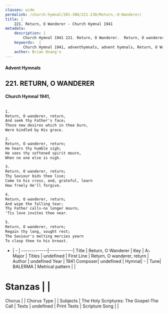 ```yaml
---
classes: wide
permalink: /church-hymnal/201-300/221-230/Return,-O-Wanderer/
title: |
    221. Return, O Wanderer - Church Hymnal 1941
metadata:
    description: |
        Church Hymnal 1941 221. Return, O Wanderer.  Return, O wanderer, return,  And seek thy Father's face;  Those new desires which in thee burn,  Were kindled by His grace.  
    keywords:  |
        Church Hymnal 1941, adventhymnals, advent hymnals, Return, O Wanderer, Return, O wanderer, return. 
    author: Brian Onang'o
---
```


#### Advent Hymnals
## 221. RETURN, O WANDERER
####  Church Hymnal 1941,

```txt

1.
Return, O wanderer, return, 
And seek thy Father's face; 
Those new desires which in thee burn, 
Were kindled by His grace. 

2.
Return, O wanderer, return; 
He hears thy humble sigh; 
He sees thy softened spirit mourn, 
When no one else is nigh. 

3.
Return, O wanderer, return; 
Thy Saviour bids thee live; 
Come to his cross, and, grateful, learn 
How freely He'll forgive. 

4.
Return, O wanderer, return; 
And wipe the falling tear; 
Thy Father calls-no longer mourn; 
'Tis love invites thee near. 

5.
Return, O wanderer, return; 
Regain thy long, sought rest; 
The Saviour's melting mercies yearn 
To clasp thee to his breast.


```

- |   -  |
-------------|------------|
Title | Return, O Wanderer |
Key | A♭ Major |
Titles | undefined |
First Line | Return, O wanderer, return |
Author | undefined
Year | 1941
Composer| undefined |
Hymnal|  - |
Tune| BALERMA |
Metrical pattern | |
# Stanzas |  |
Chorus |  |
Chorus Type |  |
Subjects | The Holy Scriptures: The Gospel-The Call |
Texts | undefined |
Print Texts | 
Scripture Song |  |
    
